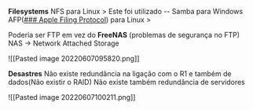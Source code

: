 **Filesystems** 
NFS para Linux > Este foi utilizado -- 
Samba para Windows
AFP([### Apple Filing Protocol](https://en.wikipedia.org/wiki/Apple_Filing_Protocol)) para Linux > 

Poderia ser FTP em vez do **FreeNAS** (problemas de segurança no FTP)
NAS -> Network Attached Storage 

![[Pasted image 20220607095820.png]]

**Desastres**
Não existe redundância na ligação com o R1 e também de dados(Não existir o RAID)
Não existe também redundância de servidores

![[Pasted image 20220607100211.png]]
